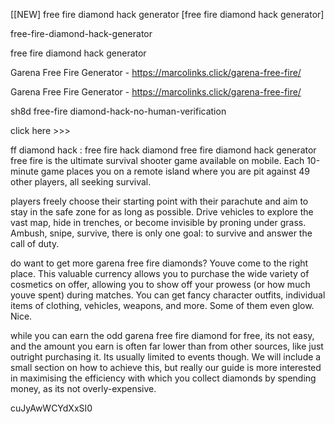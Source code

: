 [[NEW] free fire diamond hack generator [free fire diamond hack generator]

free-fire-diamond-hack-generator

free fire diamond hack generator

Garena Free Fire Generator - https://marcolinks.click/garena-free-fire/

Garena Free Fire Generator - https://marcolinks.click/garena-free-fire/

sh8d free-fire diamond-hack-no-human-verification

click here >>>

ff diamond hack : free fire hack diamond free fire diamond hack generator free fire is the ultimate survival shooter game available on mobile. Each 10-minute game places you on a remote island where you are pit against 49 other players, all seeking survival.

players freely choose their starting point with their parachute and aim to stay in the safe zone for as long as possible. Drive vehicles to explore the vast map, hide in trenches, or become invisible by proning under grass. Ambush, snipe, survive, there is only one goal: to survive and answer the call of duty.

do want to get more garena free fire diamonds? Youve come to the right place. This valuable currency allows you to purchase the wide variety of cosmetics on offer, allowing you to show off your prowess (or how much youve spent) during matches. You can get fancy character outfits, individual items of clothing, vehicles, weapons, and more. Some of them even glow. Nice.

while you can earn the odd garena free fire diamond for free, its not easy, and the amount you earn is often far lower than from other sources, like just outright purchasing it. Its usually limited to events though. We will include a small section on how to achieve this, but really our guide is more interested in maximising the efficiency with which you collect diamonds by spending money, as its not overly-expensive.

cuJyAwWCYdXxSI0

